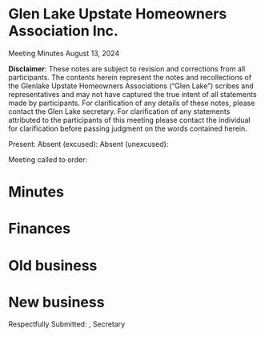 # Glen Lake Upstate Homeowners Association Inc.
Meeting Minutes August 13, 2024

**Disclaimer**: These notes are subject to revision and corrections from all participants. The contents herein represent the notes and recollections of the Glenlake Upstate Homeowners Associations (“Glen Lake”) scribes and representatives and may not have captured the true intent of all statements made
by participants. For clarification of any details of these notes, please contact the Glen Lake secretary. For clarification of any statements attributed to the participants of this meeting please contact the individual for clarification before passing judgment on the words contained herein.

Present: 
Absent (excused):
Absent (unexcused):

Meeting called to order:

# Minutes

# Finances

# Old business

# New business

Respectfully Submitted:
, Secretary
